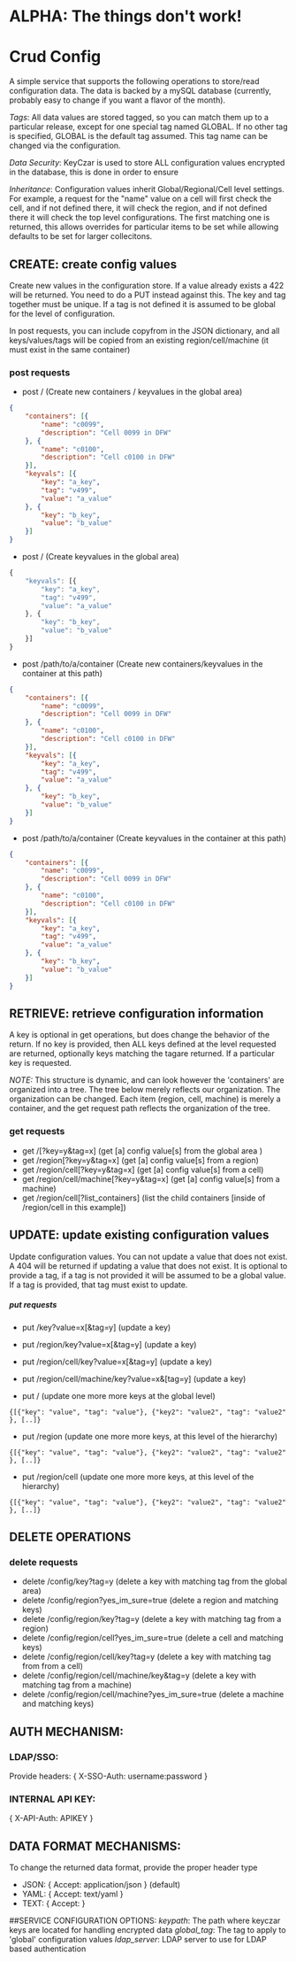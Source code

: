 ALPHA: The things don't work! 
====

# Crud Config
A simple service that supports the following operations to store/read configuration data. The data is backed by a mySQL database (currently, probably easy to change if you want a flavor of the month).


*Tags*: All data values are stored tagged, so you can match them up to a particular release, except for one special tag named GLOBAL. If no other tag is specified, GLOBAL is the default tag assumed. This tag name can be changed via the configuration. 

*Data Security*: KeyCzar is used to store ALL configuration values encrypted in the database, this is done in order to ensure

*Inheritance*: Configuration values inherit Global/Regional/Cell level settings. For example, a request for the "name" value on a cell will first check the cell, and if not defined there, it will check the region, and if not defined there it will check the top level configurations. The first matching one is returned, this allows overrides for particular items to be set while allowing defaults to be set for larger collecitons. 


## CREATE: create config values
Create new values in the configuration store. If a value already exists a 422 will be returned. You need to do a PUT instead against this. The key and tag together must be unique. If a tag is not defined it is assumed to be global for the level of configuration. 

In post requests, you can include copyfrom in the JSON dictionary, and all keys/values/tags will be copied from an existing region/cell/machine (it must exist in the same container)

### post requests
* post /  (Create new containers / keyvalues in the global area)

```json
{
    "containers": [{
        "name": "c0099",
        "description": "Cell 0099 in DFW"
    }, {
        "name": "c0100",
        "description": "Cell c0100 in DFW"
    }],
    "keyvals": [{
        "key": "a_key",
        "tag": "v499",
        "value": "a_value"
    }, {
        "key": "b_key",
        "value": "b_value"
    }]
}
```

* post / (Create keyvalues in the global area)

```javascript
{
    "keyvals": [{
        "key": "a_key",
        "tag": "v499",
        "value": "a_value"
    }, {
        "key": "b_key",
        "value": "b_value"
    }]
}
```

* post /path/to/a/container  (Create new containers/keyvalues in the container at this path)

```json
{
    "containers": [{
        "name": "c0099",
        "description": "Cell 0099 in DFW"
    }, {
        "name": "c0100",
        "description": "Cell c0100 in DFW"
    }],
    "keyvals": [{
        "key": "a_key",
        "tag": "v499",
        "value": "a_value"
    }, {
        "key": "b_key",
        "value": "b_value"
    }]
}
```

* post /path/to/a/container (Create keyvalues in the container at this path)

```json
{
    "containers": [{
        "name": "c0099",
        "description": "Cell 0099 in DFW"
    }, {
        "name": "c0100",
        "description": "Cell c0100 in DFW"
    }],
    "keyvals": [{
        "key": "a_key",
        "tag": "v499",
        "value": "a_value"
    }, {
        "key": "b_key",
        "value": "b_value"
    }]
}
```


## RETRIEVE: retrieve configuration information
A key is optional in get operations, but does change the behavior of the return. If no key is provided, then ALL keys defined at the level requested are returned, optionally keys matching the tagare returned. If a particular key is requested.

*NOTE:* This structure is dynamic, and can look however the 'containers' are organized into a tree. The tree below merely reflects our organization. The organization can be changed. Each item (region, cell, machine) is merely a container, and the get request path reflects the organization of the tree. 

### get requests
* get /[?key=y&tag=x] (get [a] config value[s] from the global area )
* get /region[?key=y&tag=x] (get [a] config value[s] from a region)
* get /region/cell[?key=y&tag=x] (get [a] config value[s] from a cell)
* get /region/cell/machine[?key=y&tag=x] (get [a] config value[s] from a machine)
* get /region/cell[?list_containers] (list the child containers [inside of /region/cell in this example])


## UPDATE: update existing configuration values
Update configuration values. You can not update a value that does not exist. A 404 will be returned if updating a value that does not exist. It is optional to provide a tag, if a tag is not provided it will be assumed to be a global value. If a tag is provided, that tag must exist to update.

##### put requests
* put /key?value=x[&tag=y]  (update a key)
* put /region/key?value=x[&tag=y] (update a key)
* put /region/cell/key?value=x[&tag=y] (update a key)
* put /region/cell/machine/key?value=x&[tag=y] (update a key)

* put / (update one more more keys at the global level)

``
{[{"key": "value", "tag": "value"}, {"key2": "value2", "tag": "value2" }, [..]}
``

* put /region (update one more more keys, at this level of the hierarchy)

``
{[{"key": "value", "tag": "value"}, {"key2": "value2", "tag": "value2" }, [..]}
``

* put /region/cell (update one more more keys, at this level of the hierarchy)

``
{[{"key": "value", "tag": "value"}, {"key2": "value2", "tag": "value2" }, [..]}
``

## DELETE OPERATIONS

### delete requests 
* delete /config/key?tag=y (delete a key with matching tag from the global area)
* delete /config/region?yes_im_sure=true (delete a region and matching keys)
* delete /config/region/key?tag=y (delete a key with matching tag from a region)
* delete /config/region/cell?yes_im_sure=true (delete a cell and matching keys)
* delete /config/region/cell/key?tag=y (delete a key with matching tag from from a cell)
* delete /config/region/cell/machine/key&tag=y (delete a key with matching tag from a machine)
* delete /config/region/cell/machine?yes_im_sure=true (delete a machine and matching keys)

## AUTH MECHANISM: 
### LDAP/SSO:
Provide headers:
{ X-SSO-Auth: username:password }

### INTERNAL API KEY:
{ X-API-Auth: APIKEY }

## DATA FORMAT MECHANISMS:
To change the returned data format, provide the proper header type 
* JSON: { Accept: application/json }  (default)
* YAML: { Accept: text/yaml }
* TEXT: { Accept: }

##SERVICE CONFIGURATION OPTIONS: 
*keypath*: The path where keyczar keys are located for handling encrypted data
*global_tag*: The tag to apply to 'global' configuration values
*ldap_server*: LDAP server to use for LDAP based authentication 
